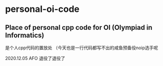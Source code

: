 # personal-oi-code
Place of personal cpp code for OI (Olympiad in Informatics)
------
是个人cpp代码的置放处 （今天也是一行代码都写不出的咸鱼预备役noip选手呢

2020.12.05 AFO 退役了退役了
